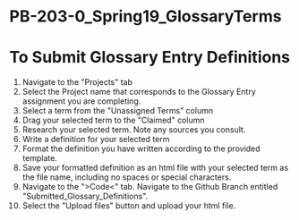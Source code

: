 # PB-203-0_Spring19_GlossaryTerms
<body>
  <h1>To Submit Glossary Entry Definitions</h1>
<ol>
  <li>Navigate to the "Projects" tab</li>
  <li>Select the Project name that corresponds to the Glossary Entry assignment you are completing.</li>
  <li>Select a term from the "Unassigned Terms" column</li>
  <li>Drag your selected term to the "Claimed" column</li>
  <li>Research your selected term. Note any sources you consult.</li>
  <li>Write a definition for your selected term</li>
  <li>Format the definition you have written according to the provided template.</li>
  <li>Save your formatted definition as an html file with your selected term as the file name, including no spaces or special characters.</li>
  <li>Navigate to the "&gt;Code&lt;" tab. Navigate to the Github Branch entitled "Submitted_Glossary_Definitions".</li>
  <li>Select the "Upload files" button and upload your html file.</li>
  </ol>
